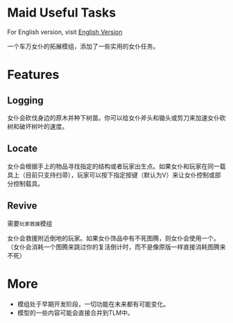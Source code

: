 # Maid Useful Tasks

For English version, visit [English Version](Readme.md)

一个车万女仆的拓展模组，添加了一些实用的女仆任务。

# Features

## Logging

女仆会砍伐身边的原木并种下树苗。你可以给女仆斧头和锄头或剪刀来加速女仆砍树和破坏树叶的速度。

## Locate

女仆会根据手上的物品寻找指定的结构或者玩家出生点。如果女仆和玩家在同一载具上（目前只支持扫帚），玩家可以按下指定按键（默认为V）来让女仆控制或部分控制载具。

## Revive

需要`玩家救援`模组

女仆会救援附近倒地的玩家。如果女仆饰品中有不死图腾，则女仆会使用一个。（女仆会消耗一个图腾来跳过你的复活倒计时，而不是像原版一样直接消耗图腾来不死）

# More

+ 模组处于早期开发阶段，一切功能在未来都有可能变化。
+ 模型的一些内容可能会直接合并到TLM中。